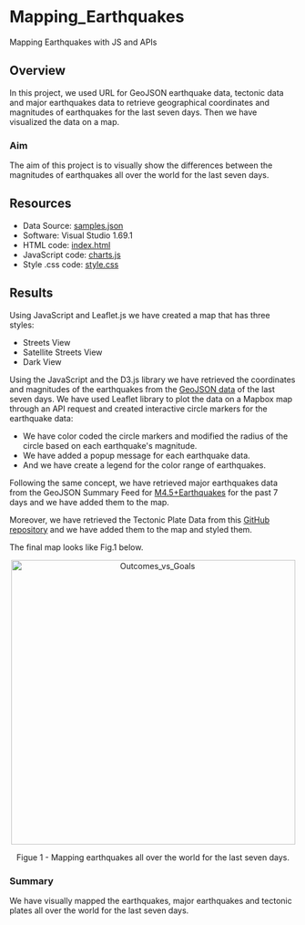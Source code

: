 # Mapping_Earthquakes
Mapping Earthquakes with JS and APIs
## Overview
In this project, we used URL for GeoJSON earthquake data, tectonic data and major earthquakes data to retrieve geographical coordinates and magnitudes of earthquakes for the last seven days. Then we have visualized the data on a map.

### Aim
The aim of this project is to visually show the differences between the magnitudes of earthquakes all over the world for the last seven days.

## Resources 
- Data Source: <a href="https://github.com/MireyNM/Plotly_Belly_Button_Biodiversity/blob/main/BellyButtonBiodiversity%20/data/samples.json" target="_blank">samples.json</a>
- Software: Visual Studio 1.69.1 
- HTML code: <a href="https://github.com/MireyNM/Plotly_Belly_Button_Biodiversity/blob/main/BellyButtonBiodiversity%20/index.html" target="_blank">index.html</a>
- JavaScript code:  <a href="https://github.com/MireyNM/Plotly_Belly_Button_Biodiversity/blob/main/BellyButtonBiodiversity%20/static/js/charts.js" target="_blank">charts.js</a>
- Style .css code: <a href="https://github.com/MireyNM/Plotly_Belly_Button_Biodiversity/blob/main/BellyButtonBiodiversity%20/static/css/style.css" target="_blank">style.css</a>

## Results

Using JavaScript and Leaflet.js we have created a map that has three styles: 
- Streets View 
- Satellite Streets View 
- Dark View

Using the JavaScript and the D3.js library we have retrieved the coordinates and magnitudes of the earthquakes from the <a href="https://earthquake.usgs.gov/earthquakes/feed/v1.0/summary/all_week.geojson" target="_blank">GeoJSON data</a> of the last seven days. We have used Leaflet library to plot the data on a Mapbox map through an API request and created interactive circle markers for the earthquake data:
- We have color coded the circle markers and modified the radius of the circle based on each earthquake's magnitude.
- We have added a popup message for each earthquake data.
- And we have create a legend for the color range of earthquakes.

Following the same concept, we have retrieved major earthquakes data from the GeoJSON Summary Feed for <a href="https://earthquake.usgs.gov/earthquakes/feed/v1.0/summary/4.5_week.geojson" target=“_blank”>M4.5+Earthquakes</a> for the past 7 days and we have added them to the map. 

Moreover, we have retrieved the Tectonic Plate Data  from this <a href="https://github.com/fraxen/tectonicplates" target=“_blank”>GitHub repository</a> and we have added them to the map and styled them.

The final map looks like Fig.1 below. 


<p align = "center">
<img width="499" alt="Outcomes_vs_Goals" src="https://user-images.githubusercontent.com/109363759/203714745-f758ff97-48c1-4885-b934-da4ed52465f9.png">
</p>
<p align = "center">
Figue 1 - Mapping earthquakes all over the world for the last seven days.
</p>


### Summary
We have visually mapped the earthquakes, major earthquakes and tectonic plates all over the world for the last seven days.
